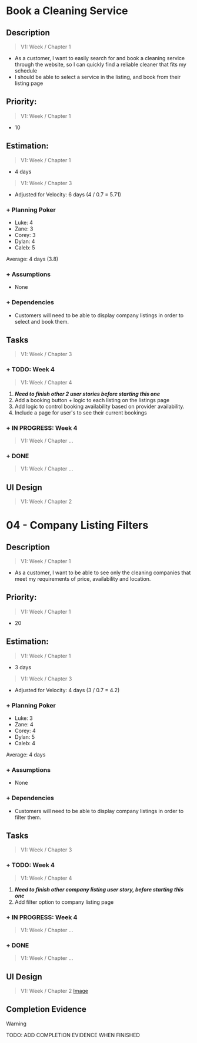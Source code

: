 # Book a Cleaning Service  

## Description  

>   V1: Week / Chapter 1
- As a customer, I want to easily search for and book a cleaning service through the website, so I can quickly find a reliable cleaner that fits my schedule
- I should be able to select a service in the listing, and book from their listing page

## Priority:  
>   V1: Week / Chapter 1 
- 10

## Estimation:  

>   V1: Week / Chapter 1
- 4 days

>   V1: Week / Chapter 3
- Adjusted for Velocity: 6 days (4 / 0.7 = 5.71)

### + Planning Poker  
  
- Luke: 4
- Zane: 3
- Corey: 3
- Dylan: 4
- Caleb: 5

Average: 4 days (3.8)

### + Assumptions  

- None

### + Dependencies

- Customers will need to be able to display company listings in order to select and book them. 

## Tasks  
>   V1: Week / Chapter 3

### + TODO: Week 4
>   V1: Week / Chapter 4
1. ***Need to finish other 2 user stories before starting this one***
3. Add a booking button + logic to each listing on the listings page
4. Add logic to control booking availability based on provider availability. 
5. Include a page for user's to see their current bookings 
### + IN PROGRESS: Week 4
>   V1: Week / Chapter ...

### + DONE
>   V1: Week / Chapter ...


## UI Design  
>   V1: Week / Chapter 2

# 04 - Company Listing Filters

## Description  

>   V1: Week / Chapter 1
- As a customer, I want to be able to see only the cleaning companies that meet my requirements of price, availability and location. 

## Priority:  
>   V1: Week / Chapter 1 
- 20

## Estimation:  

>   V1: Week / Chapter 1
- 3 days

>   V1: Week / Chapter 3
- Adjusted for Velocity: 4 days (3 / 0.7 = 4.2)
  
### + Planning Poker  
  
- Luke: 3
- Zane: 4
- Corey: 4
- Dylan: 5
- Caleb: 4

Average: 4 days

### + Assumptions  

- None

### + Dependencies

- Customers will need to be able to display company listings in order to filter them. 

## Tasks  
>   V1: Week / Chapter 3

### + TODO: Week 4
>   V1: Week / Chapter 4
1. ***Need to finish other company listing user story, before starting this one***
2. Add filter option to company listing page
### + IN PROGRESS: Week 4
>   V1: Week / Chapter ...

### + DONE
>   V1: Week / Chapter ...


## UI Design  
>   V1: Week / Chapter 2
[Image](/images/ui_design/Listings_Page_Wireframe.png)
## Completion Evidence 
> [!WARNING]
> TODO: ADD COMPLETION EVIDENCE WHEN FINISHED
